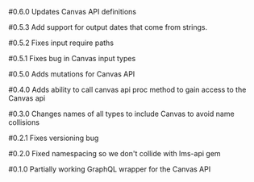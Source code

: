 #0.6.0
Updates Canvas API definitions

#0.5.3
Add support for output dates that come from strings.

#0.5.2
Fixes input require paths

#0.5.1
Fixes bug in Canvas input types

#0.5.0
Adds mutations for Canvas API

#0.4.0
Adds ability to call canvas api proc method to gain access to the Canvas api

#0.3.0
Changes names of all types to include Canvas to avoid name collisions

#0.2.1
Fixes versioning bug

#0.2.0
Fixed namespacing so we don't collide with lms-api gem

#0.1.0
Partially working GraphQL wrapper for the Canvas API
